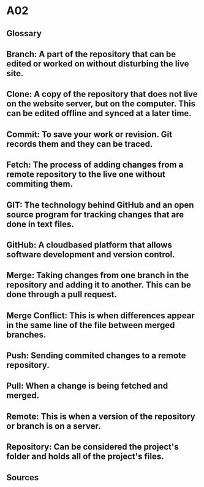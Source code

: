 # A02
<h2> Glossary </h2>
  <h2> <strong> Branch: </strong> A part of the repository that can be edited or worked on without disturbing the live site.  </h2>
  <h2> <strong> Clone: </strong> A copy of the repository that does not live on the website server, but on the computer. This can be edited offline and synced at a later time. </h2>
  <h2> <strong> Commit: </strong>  To save your work or revision. Git records them and they can be traced. </h2>
  <h2> <strong> Fetch: </strong> The process of adding changes from a remote repository to the live one without commiting them. </h2>
  <h2> <strong> GIT: </strong> The technology behind GitHub and an open source program for tracking changes that are done in text files. </h2>
  <h2> <strong> GitHub: </strong> A cloudbased platform that allows software development and version control.  </h2>
  <h2> <strong> Merge: </strong> Taking changes from one branch in the repository and adding it to another. This can be done through a pull request.  </h2>
  <h2> <strong> Merge Conflict: </strong> This is when differences appear in the same line of the file between merged branches. </h2>
  <h2> <strong> Push: </strong> Sending commited changes to a remote repository. </h2>
  <h2> <strong> Pull: </strong> When a change is being fetched and merged. </h2>
  <h2> <strong> Remote: </strong> This is when a version of the repository or branch is on a server. </h2>
  <h2> <strong> Repository: </strong> Can be considered the project's folder and holds all of the project's files. </h2>
<h2> Sources </h2>

